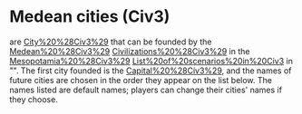 # Medean cities (Civ3)

 are [City%20%28Civ3%29](cities) that can be founded by the [Medean%20%28Civ3%29](Medean) [Civilizations%20%28Civ3%29](civilization) in the [Mesopotamia%20%28Civ3%29](Mesopotamia) [List%20of%20scenarios%20in%20Civ3](scenario) in "". The first city founded is the [Capital%20%28Civ3%29](capital), and the names of future cities are chosen in the order they appear on the list below.
The names listed are default names; players can change their cities' names if they choose.